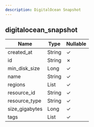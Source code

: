 ```yaml
---
description: DigitalOcean Snapshot
---
```

digitalocean_snapshot
---------------------

| **Name**       | **Type**     | **Nullable** |
| -------------- | ------------ | ------------ |
| created_at     | String       | &check;      |
| id             | String       | &cross;      |
| min_disk_size  | Long         | &check;      |
| name           | String       | &check;      |
| regions        | List<String> | &check;      |
| resource_id    | String       | &check;      |
| resource_type  | String       | &check;      |
| size_gigabytes | Long         | &check;      |
| tags           | List<String> | &check;      |
